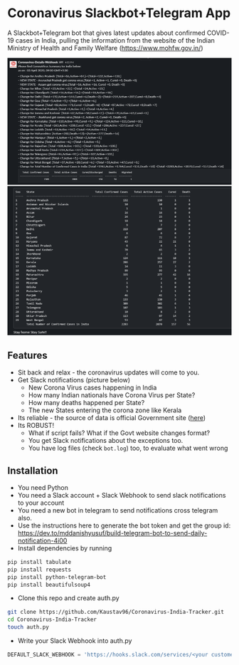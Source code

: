 # Coronavirus Slackbot+Telegram App
A Slackbot+Telegram bot that gives latest updates about confirmed COVID-19 cases in India, pulling the information from the website of the Indian Ministry of Health and Family Welfare (https://www.mohfw.gov.in/)

![Coronavirus-India-Tracker](https://github.com/Kaustav96/Coronavirus-India-Tracker/blob/master/corona2.PNG)
![Coronavirus-India-Tracker](https://github.com/Kaustav96/Coronavirus-India-Tracker/blob/master/corona3.PNG)

## Features
- Sit back and relax - the coronavirus updates will come to you.
- Get Slack notifications (picture below)
  -  New Corona Virus cases happening in India
  -  How many Indian nationals have Corona Virus per State?
  -  How many deaths happened per State?
  -  The new States entering the corona zone like Kerala
- Its reliable - the source of data is official Government site ([here](https://mohfw.gov.in/))
- Its ROBUST! 
  - What if script fails? What if the Govt website changes format?
  - You get Slack notifications about the exceptions too.
  - You have log files (check `bot.log`) too, to evaluate what went wrong
  
 
 ## Installation
- You need Python
- You need a Slack account + Slack Webhook to send slack notifications to your account
- You need a new bot in telegram to send notifications cross telegram also.
- Use the instructions here to generate the bot token and get the group id: https://dev.to/mddanishyusuf/build-telegram-bot-to-send-daily-notification-4i00
- Install dependencies by running
```bash
pip install tabulate
pip install requests
pip install python-telegram-bot
pip install beautifulsoup4
```
- Clone this repo and create auth.py
```bash
git clone https://github.com/Kaustav96/Coronavirus-India-Tracker.git
cd Coronavirus-India-Tracker
touch auth.py
```
- Write your Slack Webhook into auth.py
```python
DEFAULT_SLACK_WEBHOOK = 'https://hooks.slack.com/services/<your custome webhook url>'
```
